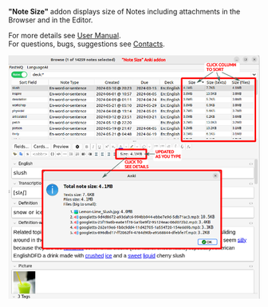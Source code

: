 **"Note Size"** addon displays size of Notes including attachments in the Browser and in the Editor.

For more details see 
[User Manual](https://github.com/Aleks-Ya/note-size-anki-addon/blob/main/description/user_manual.md).  
For questions, bugs, suggestions see 
[Contacts](https://github.com/Aleks-Ya/note-size-anki-addon/blob/main/description/contacts.md).  

![](https://raw.githubusercontent.com/Aleks-Ya/note-size-anki-addon/main/description/edit_note.png)
